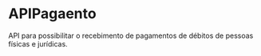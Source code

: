 # APIPagaento
API para possibilitar o recebimento de pagamentos de débitos de pessoas físicas e jurídicas.
